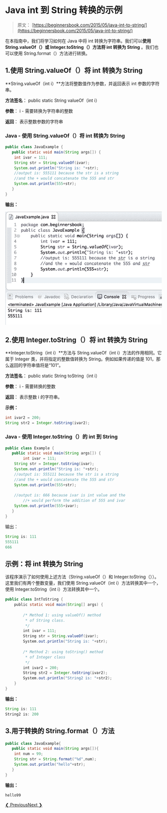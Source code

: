 # Java int 到 String 转换的示例

> 原文： [https://beginnersbook.com/2015/05/java-int-to-string/](https://beginnersbook.com/2015/05/java-int-to-string/)

在本指南中，我们将学习如何在 Java 中将 int 转换为字符串。我们可以**使用 String.valueOf（）或 Integer.toString（）方法将 int 转换为 String** 。我们也可以使用 String.format（）方法进行转换。

## 1.使用 String.valueOf（）将 int 转换为 String

**String.valueOf（int i）**方法将整数值作为参数，并返回表示 int 参数的字符串。

**方法签名**：
public static String valueOf（int i）

**参数**：
i - 需要转换为字符串的整数

**返回**：
表示整数参数的字符串

### Java - 使用 String.valueOf（）将 int 转换为 String

```java
public class JavaExample {
   public static void main(String args[]) {
	int ivar = 111;
	String str = String.valueOf(ivar);
	System.out.println("String is: "+str); 
	//output is: 555111 because the str is a string 
	//and the + would concatenate the 555 and str
	System.out.println(555+str);
   }
}

```

**输出：**

![Java Int to String conversion](img/9e1b3c5053f30516c1da94a308d9724f.jpg)

## 2.使用 Integer.toString（）将 int 转换为 String

**Integer.toString（int i）**方法与 String.valueOf（int i）方法的作用相同。它属于 Integer 类，并将指定的整数值转换为 String。例如如果传递的值是 101，那么返回的字符串值将是“101”。

**方法签名**：
public static String toString（int i）

**参数**：
i - 需要转换的整数

**返回**：
表示整数 i 的字符串。

**示例：**

```java
int ivar2 = 200;
String str2 = Integer.toString(ivar2);
```

### Java - 使用 Integer.toString（）的 int 到 String

```java
public class Example {
   public static void main(String args[]) {
        int ivar = 111;
	String str = Integer.toString(ivar);
	System.out.println("String is: "+str);
	//output is: 555111 because the str is a string 
	//and the + would concatenate the 555 and str
	System.out.println(555+str);

	//output is: 666 because ivar is int value and the
        //+ would perform the addition of 555 and ivar
	System.out.println(555+ivar);
   }
}
```

输出：

```java
String is: 111
555111
666
```

## 示例：将 int 转换为 String

该程序演示了如何使用上述方法（String.valueOf（）和 Integer.toString（））。这里我们有两个整数变量，我们使用 String.valueOf（int i）方法转换其中一个，使用 Integer.toString（int i）方法转换其中一个。

```java
public class IntToString {
    public static void main(String[] args) {

        /* Method 1: using valueOf() method
         * of String class.
         */
        int ivar = 111;
        String str = String.valueOf(ivar);
        System.out.println("String is: "+str);

        /* Method 2: using toString() method 
         * of Integer class
         */
        int ivar2 = 200;
        String str2 = Integer.toString(ivar2);
        System.out.println("String2 is: "+str2);
    }
}
```

**输出：**

```java
String is: 111
String2 is: 200
```

## 3.用于转换的 String.format（）方法

```java
public class JavaExample{  
   public static void main(String args[]){  
	int num = 99;  
	String str = String.format("%d",num);  
	System.out.println("hello"+str);  
   }
}
```

**输出：**

```java
hello99
```

[❮ Previous](https://beginnersbook.com/2013/12/how-to-convert-string-to-int-in-java/)[Next ❯](https://beginnersbook.com/2013/12/how-to-convert-string-to-long-in-java/)